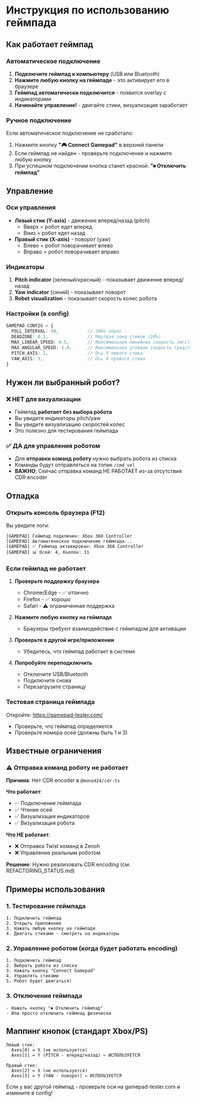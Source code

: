 # Инструкция по использованию геймпада

## Как работает геймпад

### Автоматическое подключение
1. **Подключите геймпад к компьютеру** (USB или Bluetooth)
2. **Нажмите любую кнопку на геймпаде** - это активирует его в браузере
3. **Геймпад автоматически подключится** - появится overlay с индикаторами
4. **Начинайте управление!** - двигайте стики, визуализация заработает

### Ручное подключение
Если автоматическое подключение не сработало:
1. Нажмите кнопку **"🎮 Connect Gamepad"** в верхней панели
2. Если геймпад не найден - проверьте подключение и нажмите любую кнопку
3. При успешном подключении кнопка станет красной: **"⏹ Отключить геймпад"**

## Управление

### Оси управления
- **Левый стик (Y-axis)** - движение вперед/назад (pitch)
  - Вверх = робот едет вперед
  - Вниз = робот едет назад
- **Правый стик (X-axis)** - поворот (yaw)
  - Влево = робот поворачивает влево
  - Вправо = робот поворачивает вправо

### Индикаторы
1. **Pitch indicator** (зеленый/красный) - показывает движение вперед/назад
2. **Yaw indicator** (синий) - показывает поворот
3. **Robot visualization** - показывает скорость колес робота

### Настройки (в config)
```typescript
GAMEPAD_CONFIG = {
  POLL_INTERVAL: 50,           // 20Hz опрос
  DEADZONE: 0.1,               // Мертвая зона стиков (10%)
  MAX_LINEAR_SPEED: 0.5,       // Максимальная линейная скорость (м/с)
  MAX_ANGULAR_SPEED: 1.0,      // Максимальная угловая скорость (рад/с)
  PITCH_AXIS: 1,               // Ось Y левого стика
  YAW_AXIS: 3,                 // Ось X правого стика
}
```

## Нужен ли выбранный робот?

### ❌ НЕТ для визуализации
- Геймпад **работает без выбора робота**
- Вы увидите индикаторы pitch/yaw
- Вы увидите визуализацию скоростей колес
- Это полезно для тестирования геймпада

### ✅ ДА для управления роботом
- Для **отправки команд роботу** нужно выбрать робота из списка
- Команды будут отправляться на топик `/cmd_vel`
- **ВАЖНО**: Сейчас отправка команд НЕ РАБОТАЕТ из-за отсутствия CDR encoder

## Отладка

### Открыть консоль браузера (F12)
Вы увидите логи:
```
[GAMEPAD] Геймпад подключен: Xbox 360 Controller
[GAMEPAD] Автоматическое подключение геймпада...
[GAMEPAD] ✅ Геймпад активирован: Xbox 360 Controller
[GAMEPAD] 📊 Осей: 4, Кнопок: 11
```

### Если геймпад не работает
1. **Проверьте поддержку браузера**
   - Chrome/Edge - ✅ отлично
   - Firefox - ✅ хорошо
   - Safari - ⚠️ ограниченная поддержка

2. **Нажмите любую кнопку на геймпаде**
   - Браузеры требуют взаимодействие с геймпадом для активации

3. **Проверьте в другой игре/приложении**
   - Убедитесь, что геймпад работает в системе

4. **Попробуйте переподключить**
   - Отключите USB/Bluetooth
   - Подключите снова
   - Перезагрузите страницу

### Тестовая страница геймпада
Откройте: https://gamepad-tester.com/
- Проверьте, что геймпад определяется
- Проверьте номера осей (должны быть 1 и 3)

## Известные ограничения

### ⚠️ Отправка команд роботу не работает
**Причина**: Нет CDR encoder в `@mono424/cdr-ts`

**Что работает**:
- ✅ Подключение геймпада
- ✅ Чтение осей
- ✅ Визуализация индикаторов
- ✅ Визуализация робота

**Что НЕ работает**:
- ❌ Отправка Twist команд в Zenoh
- ❌ Управление реальным роботом

**Решение**: Нужно реализовать CDR encoding (см. REFACTORING_STATUS.md)

## Примеры использования

### 1. Тестирование геймпада
```
1. Подключить геймпад
2. Открыть приложение
3. Нажать любую кнопку на геймпаде
4. Двигать стиками - смотреть на индикаторы
```

### 2. Управление роботом (когда будет работать encoding)
```
1. Подключить геймпад
2. Выбрать робота из списка
3. Нажать кнопку "Connect Gamepad"
4. Управлять стиками
5. Робот будет двигаться!
```

### 3. Отключение геймпада
```
- Нажать кнопку "⏹ Отключить геймпад"
- Или просто отключить геймпад физически
```

## Маппинг кнопок (стандарт Xbox/PS)

```
Левый стик:
  Axes[0] = X (не используется)
  Axes[1] = Y (PITCH - вперед/назад) ← ИСПОЛЬЗУЕТСЯ

Правый стик:
  Axes[2] = X (не используется)
  Axes[3] = Y (YAW - поворот) ← ИСПОЛЬЗУЕТСЯ
```

Если у вас другой геймпад - проверьте оси на gamepad-tester.com и измените в config!
